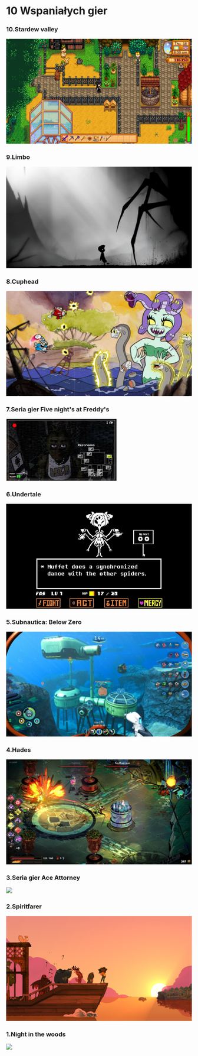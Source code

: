 # 10 Wspaniałych gier

### 10.Stardew valley
![](images/stardew.jpg)

### 9.Limbo
![](images/limbo.jpg)

### 8.Cuphead
![](images/cuphead.jpg)

### 7.Seria gier Five night's at Freddy's
![](images/fnaf.jpg)

### 6.Undertale
![](images/undertale.jpg)

### 5.Subnautica: Below Zero
![](images/subnautica.jpg)

### 4.Hades
![](images/hades.jpg)

### 3.Seria gier Ace Attorney
![](images/ace-attorney.jpg)

### 2.Spiritfarer
![](images/Spiritfarer.jpg)

### 1.Night in the woods
![](images/night-in-the-woods.jpg)
